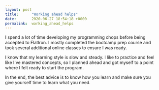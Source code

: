 ```yaml
---
layout: post
title:      "Working ahead helps"
date:       2020-06-27 18:54:18 +0000
permalink:  working_ahead_helps
---
```



I spend a lot of time developing my programming chops before being accepted to FlatIron. I mostly completed the bootcamp prep course and took several additional online classes to ensure I was ready. 

I know that my learning style is slow and steady. I like to practice and feel like I've mastered concepts, so I planned ahead and got myself to a point where I felt ready to start the program. 

In the end, the best advice is to know how you learn and make sure you give yourself time to learn what you need. 
